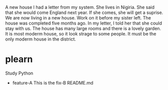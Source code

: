 A new house
I had a letter from my system. She lives in Nigiria. She said that she would come England next year. If she comes, she will get a suprise. We are now living in a new house. Work on it before my sister left. The house was completed five months ago. In my letter, I told her that she could stay with us. The house has many large rooms and there is a lovely garden. It is most moderm house, so it look strage to some people. It must be the only moderm house in the district.

# plearn
Study Python
- feature-A
This is the fix-B README.md
